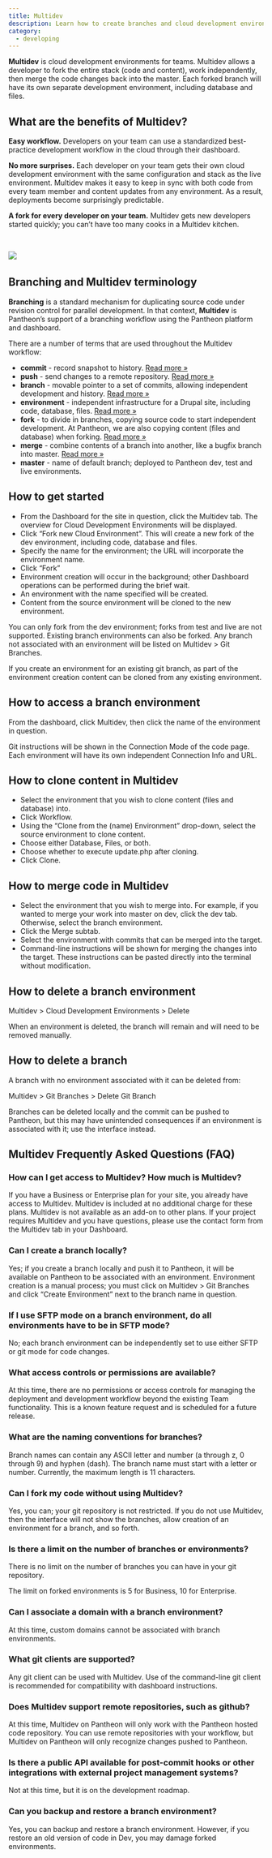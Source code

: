 ```yaml
---
title: Multidev
description: Learn how to create branches and cloud development environments, to merge code into the development environment, and to manage data between environments.
category:
  - developing
---
```


**Multidev** is cloud development environments for teams. Multidev allows a developer to fork the entire stack (code and content), work independently, then merge the code changes back into the master. Each forked branch will have its own separate development environment, including database and files.

## What are the benefits of Multidev?

**Easy workflow.** Developers on your team can use a standardized best-practice development workflow in the cloud through their dashboard.

**No more surprises.** Each developer on your team gets their own cloud development environment with the same configuration and stack as the live environment. Multidev makes it easy to keep in sync with both code from every team member and content updates from any environment. As a result, deployments become surprisingly predictable.

**A fork for every developer on your team.** Multidev gets new developers started quickly; you can’t have too many cooks in a Multidev kitchen.

&nbsp;

![](https://www.getpantheon.com/sites/default/files/docs/desk_images/170383)​

## Branching and Multidev terminology

**Branching** is a standard mechanism for duplicating source code under revision control for parallel development. In that context, **Multidev** is Pantheon’s support of a branching workflow using the Pantheon platform and dashboard.

There are a number of terms that are used throughout the Multidev workflow:

*   **commit** - record snapshot to history. [Read more »](http://gitref.org/basic/#commit)
*   **push** - send changes to a remote repository. [Read more »](http://gitref.org/remotes/#push)
*   **branch** - movable pointer to a set of commits, allowing independent development and history. [Read more »](http://git-scm.com/book/ch3-1.html)
*   **environment** - independent infrastructure for a Drupal site, including code, database, files. [Read more »](http://helpdesk.getpantheon.com/customer/portal/docs/articles/383609)
*   **fork** - to divide in branches, copying source code&nbsp;to start independent development. At Pantheon, we are also copying content (files and database) when forking. [Read more »](http://en.wikipedia.org/wiki/Fork_(software_development))
*   **merge** - combine contents of a&nbsp;branch into another, like a bugfix branch into master. [Read more »](http://gitref.org/branching/#merge)
*   **master** - name of default branch; deployed to Pantheon dev, test and live environments.

## How to get started

*   From the Dashboard for the site in question, click the Multidev tab. The overview for Cloud Development Environments will be displayed.
*   Click “Fork new Cloud Environment”. This will create a new fork of the dev environment, including code, database and files.
*   Specify the name for the environment; the URL will incorporate the environment name.
*   Click “Fork”
*   Environment creation will occur in the background; other Dashboard operations can be performed during the brief wait.
*   An environment with the name specified will be created.
*   Content from the source environment will be cloned to the new environment.

You can only fork from the dev environment; forks from test and live are not supported. Existing branch environments can also be forked. Any branch not associated with an environment will be listed on Multidev > Git Branches.

If you create an environment for an existing git branch, as part of the environment creation content can be cloned from any existing environment.

## How to access a branch environment

From the dashboard, click Multidev, then click the name of the environment in question.

Git instructions will be shown in the Connection Mode of the code page. Each environment will have its own independent Connection Info and URL.

## How to clone content in Multidev

*   Select the environment that you wish to clone content (files and database) into.
*   Click Workflow.
*   Using the “Clone from the (name) Environment” drop-down, select the source environment to clone content.
*   Choose either Database, Files, or both.
*   Choose whether to execute update.php after cloning.
*   Click Clone.

## How to merge code in Multidev

*   Select the environment that you wish to merge into. For example, if you wanted to merge your work into master on dev, click the dev tab. Otherwise, select the branch environment.
*   Click the Merge subtab.
*   Select the environment with commits that can be merged into the target.
*   Command-line instructions will be shown for merging the changes into the target. These instructions can be pasted directly into the terminal without modification.

## How to delete a branch environment

Multidev > Cloud Development Environments > Delete

When an environment is deleted, the branch will remain and will need to be removed manually.

## How to delete a branch

A branch with no environment associated with it can be deleted from:

Multidev > Git Branches > Delete Git Branch

Branches can be deleted locally and the commit can be pushed to Pantheon, but this may have unintended consequences if an environment is associated with it; use the interface instead.​

## Multidev Frequently Asked Questions (FAQ)

### How can I get access to Multidev? How much is Multidev?

If you have a Business or Enterprise plan for your site, you already have access to Multidev. Multidev is included at no additional charge for these plans. Multidev is not available as an add-on to other plans.&nbsp;If your project requires Multidev and you have questions, please use the contact form from the Multidev tab in your Dashboard.

### Can I create a branch locally?

Yes; if you create a branch locally and push it to Pantheon, it will be available on Pantheon to be associated with an environment. Environment creation is a manual process; you must click on Multidev > Git Branches and click “Create Environment” next to the branch name in question.

### If I use SFTP mode on a branch environment, do all environments have to be in SFTP mode?

No; each branch environment can be independently set to use either SFTP or git mode for code changes.

### What access controls or permissions are available?

At this time, there are no permissions or access controls for managing the deployment and development workflow beyond the existing Team functionality. This is a known feature request and is scheduled for a future release.

### What are the naming conventions for branches?

Branch names can contain any ASCII letter and number (a through z, 0 through 9) and hyphen (dash). The branch name must start with a letter or number. Currently, the maximum length is 11 characters.

### Can I fork&nbsp;my code&nbsp;without using Multidev?

Yes, you can; your git repository is not restricted. If you do not use Multidev, then the interface will not show the branches, allow creation of an environment for a branch, and so forth.

### Is there a limit on the number of branches or environments?

There is no limit on the number of branches you can have in your git repository.

The limit on forked environments&nbsp;is 5 for Business, 10 for Enterprise.

### Can I associate a domain with a branch environment?

At this time, custom domains cannot be associated with branch environments.

### What git clients are supported?

Any git client can be used with Multidev. Use of the command-line git client is recommended for compatibility with dashboard instructions.

### Does Multidev support remote repositories, such as github?

At this time, Multidev on Pantheon will only work with the Pantheon hosted code repository. You can use remote repositories with your workflow, but Multidev on Pantheon will only recognize changes pushed to Pantheon.

### Is there a public API available for post-commit hooks or other integrations with external project management systems?

Not at this time, but it is on the development roadmap.

### Can you backup and restore a branch environment?

Yes, you can backup and restore a branch environment. However, if you restore an old version of code in Dev, you may damage forked environments.
